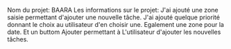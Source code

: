 Nom du projet: BAARA
Les informations sur le projet:
J'ai ajouté une zone saisie permettant d'ajouter une nouvelle tâche.
J'ai ajouté quelque priorité donnant le choix au utilisateur d'en choisir une.
Egalement une zone pour la date.
Et un buttom Ajouter permettant à L'utilisateur d'ajouter les nouvelles tâches.